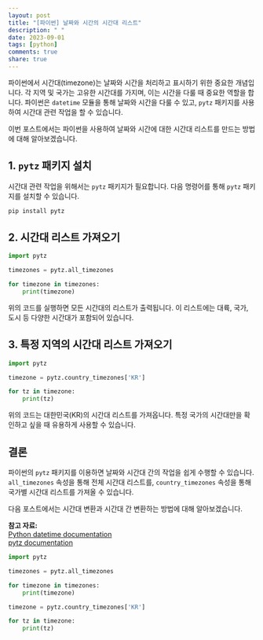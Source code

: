 ```yaml
---
layout: post
title: "[파이썬] 날짜와 시간의 시간대 리스트"
description: " "
date: 2023-09-01
tags: [python]
comments: true
share: true
---
```


파이썬에서 시간대(timezone)는 날짜와 시간을 처리하고 표시하기 위한 중요한 개념입니다. 각 지역 및 국가는 고유한 시간대를 가지며, 이는 시간을 다룰 때 중요한 역할을 합니다. 파이썬은 `datetime` 모듈을 통해 날짜와 시간을 다룰 수 있고, `pytz` 패키지를 사용하여 시간대 관련 작업을 할 수 있습니다.

이번 포스트에서는 파이썬을 사용하여 날짜와 시간에 대한 시간대 리스트를 만드는 방법에 대해 알아보겠습니다.

## 1. `pytz` 패키지 설치

시간대 관련 작업을 위해서는 `pytz` 패키지가 필요합니다. 다음 명령어를 통해 `pytz` 패키지를 설치할 수 있습니다.

```python
pip install pytz
```

## 2. 시간대 리스트 가져오기

```python
import pytz

timezones = pytz.all_timezones

for timezone in timezones:
    print(timezone)
```

위의 코드를 실행하면 모든 시간대의 리스트가 출력됩니다. 이 리스트에는 대륙, 국가, 도시 등 다양한 시간대가 포함되어 있습니다.

## 3. 특정 지역의 시간대 리스트 가져오기

```python
import pytz

timezone = pytz.country_timezones['KR']

for tz in timezone:
    print(tz)
```

위의 코드는 대한민국(KR)의 시간대 리스트를 가져옵니다. 특정 국가의 시간대만을 확인하고 싶을 때 유용하게 사용할 수 있습니다.

## 결론

파이썬의 `pytz` 패키지를 이용하면 날짜와 시간대 간의 작업을 쉽게 수행할 수 있습니다. `all_timezones` 속성을 통해 전체 시간대 리스트를, `country_timezones` 속성을 통해 국가별 시간대 리스트를 가져올 수 있습니다.

다음 포스트에서는 시간대 변환과 시간대 간 변환하는 방법에 대해 알아보겠습니다.

**참고 자료:**<br>
[Python datetime documentation](https://docs.python.org/3/library/datetime.html)<br>
[pytz documentation](https://pythonhosted.org/pytz/)

```python
import pytz

timezones = pytz.all_timezones

for timezone in timezones:
    print(timezone)

timezone = pytz.country_timezones['KR']

for tz in timezone:
    print(tz)
```